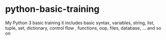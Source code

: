# python-basic-training
My Python 3 basic training
it includes basic syntax, variables, string, list, tuple, set, dictionary, control flow , functions, oop, files, database, ... and so on
